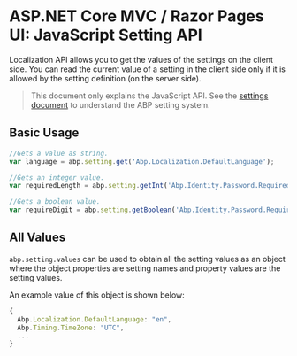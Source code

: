 # ASP.NET Core MVC / Razor Pages UI: JavaScript Setting API

Localization API allows you to get the values of the settings on the client side. You can read the current value of a setting in the client side only if it is allowed by the setting definition (on the server side).

> This document only explains the JavaScript API. See the [settings document](../../../infrastructure/settings.md) to understand the ABP setting system.

## Basic Usage

````js
//Gets a value as string.
var language = abp.setting.get('Abp.Localization.DefaultLanguage');

//Gets an integer value.
var requiredLength = abp.setting.getInt('Abp.Identity.Password.RequiredLength');

//Gets a boolean value.
var requireDigit = abp.setting.getBoolean('Abp.Identity.Password.RequireDigit');
````

## All Values

`abp.setting.values` can be used to obtain all the setting values as an object where the object properties are setting names and property values are the setting values.

An example value of this object is shown below:

````js
{
  Abp.Localization.DefaultLanguage: "en",
  Abp.Timing.TimeZone: "UTC",
  ...
}
````


